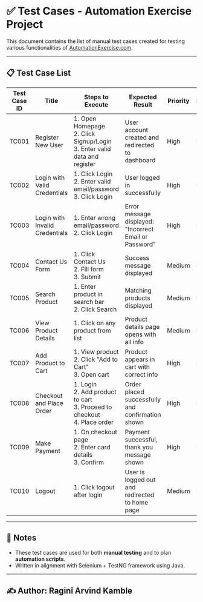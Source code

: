 # ✅ Test Cases - Automation Exercise Project

This document contains the list of manual test cases created for testing various functionalities of [AutomationExercise.com](https://automationexercise.com/).

---

## 📋 Test Case List

| Test Case ID | Title                          | Steps to Execute                                                                 | Expected Result                                      | Priority | Status |
|--------------|--------------------------------|-----------------------------------------------------------------------------------|------------------------------------------------------|----------|--------|
| TC001        | Register New User              | 1. Open Homepage<br>2. Click Signup/Login<br>3. Enter valid data and register    | User account created and redirected to dashboard     | High     | Pass   |
| TC002        | Login with Valid Credentials   | 1. Click Login<br>2. Enter valid email/password<br>3. Click Login                 | User logged in successfully                          | High     | Pass   |
| TC003        | Login with Invalid Credentials | 1. Enter wrong email/password<br>2. Click Login                                  | Error message displayed: "Incorrect Email or Password"| High     | Pass   |
| TC004        | Contact Us Form                | 1. Click Contact Us<br>2. Fill form<br>3. Submit                                 | Success message displayed                            | Medium   | Pass   |
| TC005        | Search Product                 | 1. Enter product in search bar<br>2. Click Search                                | Matching products displayed                          | Medium   | Pass   |
| TC006        | View Product Details           | 1. Click on any product from list                                                | Product details page opens with all info             | Medium   | Pass   |
| TC007        | Add Product to Cart            | 1. View product<br>2. Click "Add to Cart"<br>3. Open cart                        | Product appears in cart with correct info            | High     | Pass   |
| TC008        | Checkout and Place Order       | 1. Login<br>2. Add product to cart<br>3. Proceed to checkout<br>4. Place order   | Order placed successfully and confirmation shown     | High     | Pass   |
| TC009        | Make Payment                   | 1. On checkout page<br>2. Enter card details<br>3. Confirm                       | Payment successful, thank you message shown          | High     | Pass   |
| TC010        | Logout                         | 1. Click logout after login                                                      | User is logged out and redirected to home page       | Medium   | Pass   |

---

## 🧪 Notes

- These test cases are used for both **manual testing** and to plan **automation scripts**.
- Written in alignment with Selenium + TestNG framework using Java.

---

## ✍️ Author: Raginī Arvind Kamble

